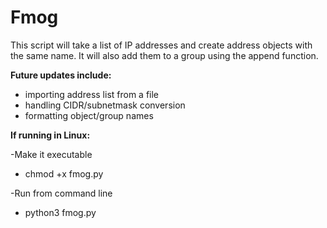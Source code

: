 # Fmog

This script will take a list of IP addresses and create address objects with the same name. It will also add them to a group using the append function.


**Future updates include:**
* importing address list from a file
* handling CIDR/subnetmask conversion
* formatting object/group names




**If running in Linux:**

-Make it executable 
* chmod +x fmog.py 

-Run from command line
* python3 fmog.py  
